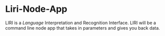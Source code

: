 # Liri-Node-App
LIRI is a _Language_ Interpretation and Recognition Interface. LIRI will be a command line node app that takes in parameters and gives you back data.
